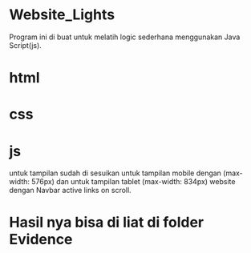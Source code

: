 # Website_Lights
Program ini di buat untuk melatih logic sederhana menggunakan Java Script(js). 
# html
# css
# js
untuk tampilan sudah di sesuikan untuk tampilan mobile dengan (max-width: 576px) dan untuk tampilan tablet (max-width: 834px)
website dengan Navbar active links on scroll.

# Hasil nya bisa di liat di folder Evidence
